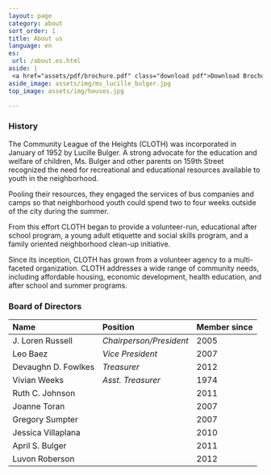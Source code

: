 ```yaml
---
layout: page
category: about
sort_order: 1
title: About us
language: en
es:
 url: /about.es.html
aside: |
 <a href="assets/pdf/brochure.pdf" class="download pdf">Download Brochure [PDF]</a>
aside_image: assets/img/ms_lucille_bulger.jpg
top_image: assets/img/houses.jpg

---
```


### History

The Community League of the Heights (CLOTH) was incorporated in January of 1952 by Lucille Bulger. A strong advocate for the education and welfare of children, Ms. Bulger and other parents on 159th Street recognized the need for recreational and educational resources available to youth in the neighborhood.

Pooling their resources, they engaged the services of bus companies and camps so that neighborhood youth could spend two to four weeks outside of the city during the summer.

From this effort CLOTH began to provide a volunteer-run, educational after school program, a young adult etiquette and social skills program, and a family oriented neighborhood clean-up initiative.

Since its inception, CLOTH has grown from a volunteer agency to a multi-faceted organization. CLOTH addresses a wide range of community needs, including affordable housing, economic development, health education, and after school and summer programs.

### Board of Directors

| Name                  | Position                | Member since |
|:----------------------|:------------------------|:-------------|
| J. Loren Russell      | *Chairperson/President* | 2005         |
| Leo Baez              | *Vice President*        | 2007         |
| Devaughn D. Fowlkes   | *Treasurer*             | 2012         |
| Vivian Weeks          | *Asst. Treasurer*       | 1974         |
| Ruth C. Johnson       |                         | 2011         |
| Joanne Toran          |                         | 2007         |
| Gregory Sumpter       |                         | 2007         |
| Jessica Villaplana    |                         | 2010         |
| April  S. Bulger      |                         | 2011         |
| Luvon Roberson        |                         | 2012         |